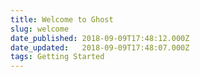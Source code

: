 ```yaml
---
title: Welcome to Ghost
slug: welcome
date_published: 2018-09-09T17:48:12.000Z
date_updated:   2018-09-09T17:48:07.000Z
tags: Getting Started
---
```



